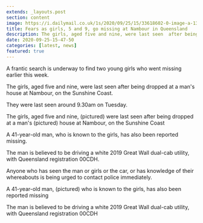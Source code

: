 ```yaml
---
extends: _layouts.post
section: content
image: https://i.dailymail.co.uk/1s/2020/09/25/15/33618602-0-image-a-138_1601042730688.jpg 
title: Fears as girls, 5 and 9, go missing at Nambour in Queensland 
description: The girls, aged five and nine, were last seen  after being dropped at a mans house at Nambour, on the Sunshine Coast. 
date: 2020-09-25-15-47-50 
categories: [latest, news] 
featured: true 
--- 
```

A frantic search is underway to find two young girls who went missing earlier this week.

The girls, aged five and nine, were last seen after being dropped at a man's house at Nambour, on the Sunshine Coast.

They were last seen around 9.30am on Tuesday. 

The girls, aged five and nine, (pictured) were last seen after being dropped at a man's (pictured) house at Nambour, on the Sunshine Coast

A 41-year-old man, who is known to the girls, has also been reported missing. 

The man is believed to be driving a white 2019 Great Wall dual-cab utility, with Queensland registration 00CDH.   

Anyone who has seen the man or girls or the car, or has knowledge of their whereabouts is being urged to contact police immediately.

A 41-year-old man, (pictured) who is known to the girls, has also been reported missing

The man is believed to be driving a white 2019 Great Wall dual-cab utility, with Queensland registration 00CDH

